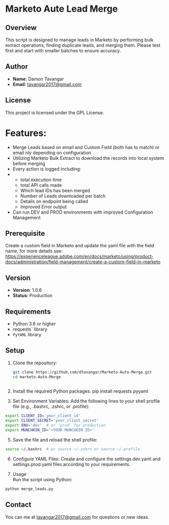 # Marketo Aute Lead Merge

## Overview

This script is designed to manage leads in Marketo by performing bulk extract operations, finding duplicate leads, and merging them. Please test first and start with smaller batches to ensure accuracy.


## Author

- **Name**: Damon Tavangar
- **Email**: tavangar2017@gmail.com

## License

This project is licensed under the GPL License.

# Features:
- Merge Leads based on email and Custom Field (both has to match) or email nly depending on configuration
- Utilizing Marketo Bulk Extract to download the records into local system before merging
- Every action is logged including:
- - total execution time
  - total API calls made
  - Which lead IDs has been merged
  - Number of Leads downloaded per batch
  - Details on endpoint being called
  - Improved Error output
- Can run DEV and PROD environments with improved Configuration Management
   

## Prerequisite
Create a custom field in Marketo and update the yaml file with the field name, for more details see: https://experienceleague.adobe.com/en/docs/marketo/using/product-docs/administration/field-management/create-a-custom-field-in-marketo

## Version

- **Version**: 1.0.6
- **Status**: Production

## Requirements

- Python 3.6 or higher
- requests` library
- `PyYAML` library

## Setup

1. Clone the repository:
   ```bash
   git clone https://github.com/dtavangar/Marketo-Auto-Merge.git
   cd marketo-Auto-Merge
  
2. Install the required Python packages:
    pip install requests pyyaml

3. Set Environment Variables:
Add the following lines to your shell profile file (e.g., .bashrc, .zshrc, or .profile):
```bash
export CLIENT_ID='your_client_id'
export CLIENT_SECRET='your_client_secret'
export ENV='dev'  # or 'prod' for production
export MUNCHKIN_ID='<YOUR MUNCHKIN ID>' 
```
5. Save the file and reload the shell profile:
```bash
source ~/.bashrc  # or source ~/.zshrc or source ~/.profile
```
6. Configure YAML Files:
Create and configure the settings.dev.yaml and settings.prod.yaml files according to your requirements.

7. Usage  
Run the script using Python:
```bash
python merge_leads.py
```
## Contact 
You can me at tavangar2017@gmail.com for questions or new ideas. 

